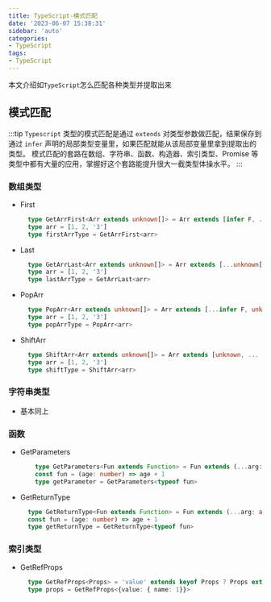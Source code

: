```yaml
---
title: TypeScript-模式匹配
date: '2023-06-07 15:38:31'
sidebar: 'auto'
categories:
- TypeScript
tags:
- TypeScript
---
```


本文介绍如`TypeScript`怎么匹配各种类型并提取出来
<!-- more -->

## 模式匹配
:::tip
`Typescript` 类型的模式匹配是通过 `extends` 对类型参数做匹配，结果保存到通过 `infer` 声明的局部类型变量里，如果匹配就能从该局部变量里拿到提取出的类型。
模式匹配的套路在数组、字符串、函数、构造器、索引类型、Promise 等类型中都有大量的应用，掌握好这个套路能提升很大一截类型体操水平。
:::

### 数组类型
  - First
    ```TypeScript
      type GetArrFirst<Arr extends unknown[]> = Arr extends [infer F, ...unknown[]] ? F : never;
      type arr = [1, 2, '3']
      type firstArrType = GetArrFirst<arr>
    ```
  - Last
    ```TypeScript
      type GetArrLast<Arr extends unknown[]> = Arr extends [...unknown[], infer F] ? F : never;
      type arr = [1, 2, '3']
      type lastArrType = GetArrLast<arr>
    ```
  - PopArr
    ```TypeScript
      type PopArr<Arr extends unknown[]> = Arr extends [...infer F, unknown] ? F : never;
      type arr = [1, 2, '3']
      type popArrType = PopArr<arr>
    ```
  - ShiftArr
    ```TypeScript
      type ShiftArr<Arr extends unknown[]> = Arr extends [unknown, ... infer F]? F : never;
      type arr = [1, 2, '3']
      type shiftType = ShiftArr<arr>
    ```

### 字符串类型
  - 基本同上
  
### 函数
  - GetParameters
    ```TypeScript
        type GetParameters<Fun extends Function> = Fun extends (...arg: infer Arg) => unknown ? Arg : never;
        const fun = (age: number) => age + 1
        type getParameter = GetParameters<typeof fun>
    ```
  - GetReturnType
    ```TypeScript
      type GetReturnType<Fun extends Function> = Fun extends (...arg: any[]) => infer Ren ? Ren : never;
      const fun = (age: number) => age + 1
      type getReturnType = GetReturnType<typeof fun>
    ```

### 索引类型
  - GetRefProps
    ```TypeScript
      type GetRefProps<Props> = 'value' extends keyof Props ? Props extends { value: infer ValueType } ? ValueType : never : never
      type props = GetRefProps<{value: { name: 1}}>
    ```
